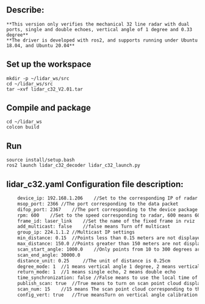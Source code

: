## Describe:
	**This version only verifies the mechanical 32 line radar with dual ports, single and double echoes, vertical angle of 1 degree and 0.33 degree**
	**The driver is developed with ros2, and supports running under Ubuntu 18.04, and Ubuntu 20.04**

## Set up the workspace
```
mkdir -p ~/lidar_ws/src
cd ~/lidar_ws/src
tar –xvf lidar_c32_V2.01.tar
```

## Compile and package
```
cd ~/lidar_ws
colcon build
```	

## Run
```
source install/setup.bash
ros2 launch lidar_c32_decoder lidar_c32_launch.py
```



## lidar_c32.yaml Configuration file description: 
~~~xml
	device_ip: 192.168.1.206	//Set to the corresponding IP of radar
	msop_port: 2366	//The port corresponding to the data packet
	difop_port: 2367	//The port corresponding to the device package
	rpm: 600	//Set to the speed corresponding to radar, 600 means 600 rpm in 1 minute
	frame_id: laser_link	//Set the name of the fixed frame in rviz
	add_multicast: false	//false means Turn off multicast
	group_ip: 224.1.1.2	//Multicast IP settings
	min_distance: 0.15	//Points less than 0.15 meters are not displayed
	max_distance: 150.0	//Points greater than 150 meters are not displayed
	scan_start_angle: 1000.0	//Only points from 10 to 300 degrees are displayed
	scan_end_angle: 30000.0
	distance_unit: 0.25		//The unit of distance is 0.25cm
    degree_mode: 1	//1 means vertical angle 1 degree, 2 means vertical angle 0.33 degree
	return_mode: 1	//1 means single echo, 2 means double echo
	time_synchronization: false	//False means to use the local time of the computer, and true means to use the GPS time
	publish_scan: true	//True means to turn on scan point cloud display
	scan_num: 15	//15 means The scan point cloud corresponding to the 15th line is displayed
	config_vert: true	//True meansTurn on vertical angle calibration
~~~







